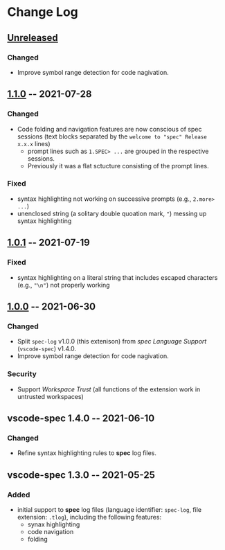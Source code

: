 # Change Log

## [Unreleased]

### Changed

- Improve symbol range detection for code nagivation.

## [1.1.0] -- 2021-07-28

### Changed

- Code folding and navigation features are now conscious of spec sessions (text blocks separated by the `welcome to "spec" Release x.x.x` lines)
  - prompt lines such as `1.SPEC> ...` are grouped in the respective sessions.
  - Previously it was a flat sctucture consisting of the prompt lines.

### Fixed

- syntax highlighting not working on successive prompts (e.g., `2.more> ...`)
- unenclosed string (a solitary double quoation mark, `"`) messing up syntax highlighting

## [1.0.1] -- 2021-07-19

### Fixed

- syntax highlighting on a literal string that includes escaped characters (e.g., `"\n"`) not properly working

## [1.0.0] -- 2021-06-30

### Changed

- Split `spec-log` v1.0.0 (this extenison) from _spec Language Support_ (`vscode-spec`) v1.4.0.
- Improve symbol range detection for code nagivation.

### Security

- Support _Workspace Trust_ (all functions of the extension work in untrusted workspaces)

## vscode-spec 1.4.0 -- 2021-06-10

### Changed

- Refine syntax highlighting rules to __spec__ log files.

## vscode-spec 1.3.0 -- 2021-05-25

### Added

- initial support to __spec__ log files (language identifier: `spec-log`, file extension: `.tlog`), including the following features:
  - synax highlighting
  - code navigation
  - folding

[Unreleased]: https://github.com/fujidana/vscode-spec-log/compare/v1.1.0...HEAD
[1.1.0]: https://github.com/fujidana/vscode-spec-log/compare/v1.0.1...v1.1.0
[1.0.1]: https://github.com/fujidana/vscode-spec-log/compare/v1.0.0...v1.0.1
[1.0.0]: https://github.com/fujidana/vscode-spec-log/releases/tag/v1.0.0
